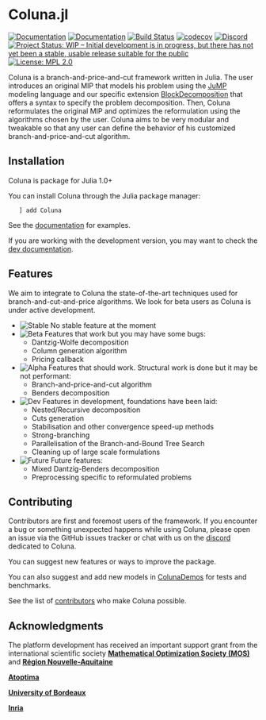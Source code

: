 # Coluna.jl

[![Documentation](https://img.shields.io/badge/docs-stable-blue.svg)](https://atoptima.github.io/Coluna.jl/stable)
[![Documentation](https://img.shields.io/badge/docs-latest-blue.svg)](https://atoptima.github.io/Coluna.jl/latest)
[![Build Status](https://travis-ci.org/atoptima/Coluna.jl.svg?branch=master)](https://travis-ci.org/atoptima/Coluna.jl)
[![codecov](https://codecov.io/gh/atoptima/Coluna.jl/branch/master/graph/badge.svg)](https://codecov.io/gh/atoptima/Coluna.jl)
[![Discord](https://img.shields.io/discord/651851215264808971?logo=discord)](https://discord.gg/cg77wFW)
[![Project Status: WIP – Initial development is in progress, but there has not yet been a stable, usable release suitable for the public](https://www.repostatus.org/badges/latest/wip.svg)](https://www.repostatus.org/#wip)
[![License: MPL 2.0](https://img.shields.io/badge/License-MPL%202.0-brightgreen.svg)](https://opensource.org/licenses/MPL-2.0)


Coluna is a branch-and-price-and-cut framework written in Julia. 
The user introduces an original MIP that models his problem using the 
[JuMP](https://github.com/JuliaOpt/JuMP.jl) modeling language and our specific extension 
[BlockDecomposition](https://github.com/atoptima/BlockDecomposition.jl) that offers a syntax 
to specify the problem decomposition. Then, Coluna reformulates the original MIP and 
optimizes the reformulation using the algorithms chosen by the user. 
Coluna aims to be very modular and tweakable so that any user can define the behavior of
his customized branch-and-price-and-cut algorithm. 

## Installation

Coluna is package for Julia 1.0+

You can install Coluna through the Julia package manager: 

```
   ] add Coluna
```

See the [documentation](https://atoptima.github.io/Coluna.jl/stable) for examples.

If you are working with the development version, you may want to check the [dev documentation](https://atoptima.github.io/Coluna.jl/latest).

## Features

We aim to integrate to Coluna the state-of-the-art techniques used for 
branch-and-cut-and-price algorithms. We look for beta users as Coluna is under
active development. 

- ![Stable](https://img.shields.io/badge/-stable-brightgreen) No stable feature at the moment
- ![Beta](https://img.shields.io/badge/-beta-green) Features that work but you may have some bugs:
  - Dantzig-Wolfe decomposition 
  - Column generation algorithm
  - Pricing callback
- ![Alpha](https://img.shields.io/badge/-alpha-yellow) Features that should work. Structural work is done but it may be not performant:
  - Branch-and-price-and-cut algorithm
  - Benders decomposition
- ![Dev](https://img.shields.io/badge/-dev-orange) Features in development, foundations have been laid:
  - Nested/Recursive decomposition
  - Cuts generation
  - Stabilisation and other convergence speed-up methods
  - Strong-branching 
  - Parallelisation of the Branch-and-Bound Tree Search 
  - Cleaning up of large scale formulations 
- ![Future](https://img.shields.io/badge/-future-red) Future features:
  - Mixed Dantzig-Benders decomposition
  - Preprocessing specific to reformulated problems

## Contributing

Contributors are first and foremost users of the framework. If you encounter a
bug or something unexpected happens while using Coluna, please open an issue via
the GitHub issues tracker or chat with us on the 
[discord](https://discord.gg/cg77wFW) dedicated to Coluna.

You can suggest new features or ways to improve the package.

You can also suggest and add new models in [ColunaDemos](https://github.com/atoptima/ColunaDemos.jl)
for tests and benchmarks.

See the list of [contributors](https://github.com/atoptima/Coluna.jl/graphs/contributors)
who make Coluna possible.

## Acknowledgments

The platform development has received an important support grant from the international scientific society [**Mathematical Optimization Society (MOS)**](http://www.mathopt.org/) and [**Région Nouvelle-Aquitaine**](https://www.nouvelle-aquitaine.fr/)

[**Atoptima**](https://atoptima.com/)

[**University of Bordeaux**](https://www.u-bordeaux.fr/)

[**Inria**](https://www.inria.fr/fr)